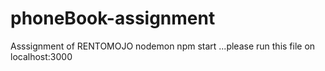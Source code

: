 # phoneBook-assignment
Asssignment of RENTOMOJO
nodemon npm start
...please run this file on localhost:3000
